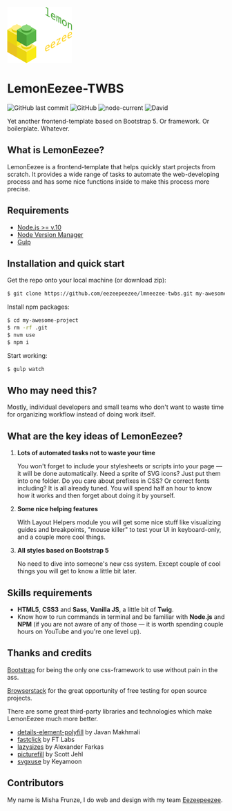 ![LemonEezee frontend-template](https://raw.githubusercontent.com/eezeepeezee/lemoneezee/master/docs/src/logo_lemoneezee.png "LemonEezee frontend-template")

# LemonEezee-TWBS

![GitHub last commit](https://img.shields.io/github/last-commit/eezeepeezee/lemoneezee)
![GitHub](https://img.shields.io/github/license/eezeepeezee/lemoneezee)
![node-current](https://img.shields.io/node/v/fs-extra)
![David](https://img.shields.io/david/dev/eezeepeezee/lemoneezee)

Yet another frontend-template based on Bootstrap 5. Or framework. Or boilerplate. Whatever.

## What is LemonEezee?

LemonEezee is a frontend-template that helps quickly start projects from scratch. It provides a wide range of tasks to automate the web-developing process and has some nice functions inside to make this process more precise.

## Requirements

* [Node.js >= v.10](https://nodejs.org/en/)
* [Node Version Manager](https://github.com/nvm-sh/nvm/blob/master/README.md)
* [Gulp](https://www.npmjs.com/package/gulp)


## Installation and quick start

Get the repo onto your local machine (or download zip):

```bash
$ git clone https://github.com/eezeepeezee/lmneezee-twbs.git my-awesome-project
```

Install npm packages:

```bash
$ cd my-awesome-project
$ rm -rf .git
$ nvm use
$ npm i
```

Start working:

```bash
$ gulp watch
```


## Who may need this?

Mostly, individual developers and small teams who don't want to waste time for organizing workflow instead of doing work itself.

## What are the key ideas of LemonEezee?

1. **Lots of automated tasks not to waste your time**

   You won't forget to include your stylesheets or scripts into your page — it will be done automatically. Need a sprite of SVG icons? Just put them into one folder. Do you care about prefixes in CSS? Or correct fonts including? It is all already tuned. You will spend half an hour to know how it works and then forget about doing it by yourself.

2. **Some nice helping features**

   With Layout Helpers module you will get some nice stuff like visualizing guides and breakpoints, "mouse killer" to test your UI in keyboard-only, and a couple more cool things.

3. **All styles based on Bootstrap 5**

   No need to dive into someone's new css system. Except couple of cool things you will get to know a little bit later.

## Skills requirements

- **HTML5**, **CSS3** and **Sass**, **Vanilla JS**, a little bit of **Twig**.
- Know how to run commands in terminal and be familiar with **Node.js** and **NPM** (if you are not aware of any of those — it is worth spending couple hours on YouTube and you're one level up).

## Thanks and credits

[Bootstrap](https://getbootstrap.com/) for being the only one css-framework to use without pain in the ass.

[Browserstack](https://www.browserstack.com/) for the great opportunity of free testing for open source projects.

There are some great third-party libraries and technologies which make LemonEezee much more better.

- [details-element-polyfill](https://github.com/javan/details-element-polyfill) by Javan Makhmali
- [fastclick](https://github.com/ftlabs/fastclick) by FT Labs
- [lazysizes](https://github.com/aFarkas/lazysizes) by Alexander Farkas
- [picturefill](https://github.com/scottjehl/picturefill) by Scott Jehl
- [svgxuse](https://github.com/Keyamoon/svgxuse) by Keyamoon

## Contributors

My name is Misha Frunze, I do web and design with my team [Eezeepeezee](https://eezeepeezee.ru).
